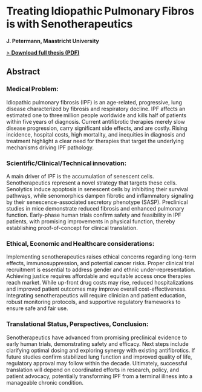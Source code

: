 # Treating Idiopathic Pulmonary Fibrosis with Senotherapeutics
**J. Petermann, Maastricht University**  

[> **Download full thesis (PDF)**](thesis.pdf)

## Abstract  
### Medical Problem: 
Idiopathic pulmonary fibrosis (IPF) is an age-related, progressive, lung disease characterized by fibrosis and respiratory decline. IPF affects an estimated one to three million people worldwide and kills half of patients within five years of diagnosis. Current antifibrotic therapies merely slow disease progression, carry significant side effects, and are costly. Rising incidence, hospital costs, high mortality, and inequities in diagnosis and treatment highlight a clear need for therapies that target the underlying mechanisms driving IPF pathology. 

### Scientific/Clinical/Technical innovation: 
A main driver of IPF is the accumulation of senescent cells. Senotherapeutics represent a novel strategy that targets these cells. Senolytics induce apoptosis in senescent cells by inhibiting their survival pathways, while senomorphics dampen fibrotic and inflammatory signaling by their senescence-associated secretory phenotype (SASP). Preclinical studies in mice demonstrate reduced fibrosis and enhanced pulmonary function. Early-phase human trials confirm safety and feasibility in IPF patients, with promising improvements in physical function, thereby establishing proof-of-concept for clinical translation. 

### Ethical, Economic and Healthcare considerations:
Implementing senotherapeutics raises ethical concerns regarding long-term effects, immunosuppression, and potential cancer risks. Proper clinical trial recruitment is essential to address gender and ethnic under-representation. Achieving justice requires affordable and equitable access once therapies reach market. While up-front drug costs may rise, reduced hospitalizations and improved patient outcomes may improve overall cost-effectiveness. Integrating senotherapeutics will require clinician and patient education, robust monitoring protocols, and supportive regulatory frameworks to ensure safe and fair use. 

### Translational Status, Perspectives, Conclusion:
Senotherapeutics have advanced from promising preclinical evidence to early human trials, demonstrating safety and efficacy. Next steps include clarifying optimal dosing and exploring synergy with existing antifibrotics. If future studies confirm stabilized lung function and improved quality of life, regulatory approval may follow within the decade. Ultimately, successful translation will depend on coordinated efforts in research, policy, and patient advocacy, potentially transforming IPF from a terminal illness into a manageable chronic condition. 
